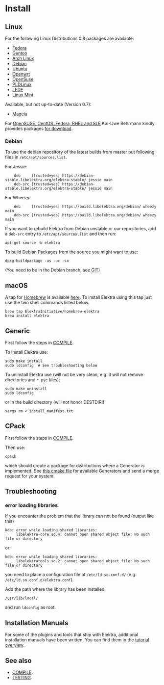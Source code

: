 # Install #


## Linux ##

For the following Linux Distributions 0.8 packages are available:

 - [Fedora](https://admin.fedoraproject.org/pkgdb/package/elektra/)
 - [Gentoo](http://packages.gentoo.org/package/app-admin/elektra)
 - [Arch Linux](https://aur.archlinux.org/packages/elektra/)
 - [Debian](https://packages.debian.org/de/jessie/libelektra4)
 - [Ubuntu](https://launchpad.net/ubuntu/+source/elektra)
 - [Openwrt](https://github.com/openwrt/packages/tree/master/libs/elektra)
 - [OpenSuse](https://software.opensuse.org/package/elektra)
 - [PLDLinux](http://sophie.zarb.org/rpms/763d9e52beefaa15b1363d11d836b65c)
 - [LEDE](https://lede-project.org/packages/pkgdata/libelektra-core?s[]=elektra)
 - [Linux Mint](https://community.linuxmint.com/software/view/elektra-bin)

Available, but not up-to-date (Version 0.7):

 - [Mageia](http://svnweb.mageia.org/packages/updates/1/elektra/)

For [OpenSUSE, CentOS, Fedora, RHEL and SLE](https://build.opensuse.org/package/show/home:bekun:devel/elektra)
Kai-Uwe Behrmann kindly provides packages [for download](http://software.opensuse.org/download.html?project=home%3Abekun%3Adevel&package=libelektra4).



### Debian ###

To use the debian repository of the latest builds from master put following files in
`/etc/apt/sources.list`.

For Jessie:

        deb     [trusted=yes] https://debian-stable.libelektra.org/elektra-stable/ jessie main
        deb-src [trusted=yes] https://debian-stable.libelektra.org/elektra-stable/ jessie main

For Wheezy:

        deb     [trusted=yes] https://build.libelektra.org/debian/ wheezy main
        deb-src [trusted=yes] https://build.libelektra.org/debian/ wheezy main


If you want to rebuild Elektra from Debian unstable or
our repositories, add a `deb-src` entry to `/etc/apt/sources.list`
and then run:

	apt-get source -b elektra

To build Debian Packages from the source you might want to use:

	dpkg-buildpackage -us -uc -sa

(You need to be in the Debian branch, see [GIT](GIT.md))

## macOS ##

A tap for [Homebrew](http://brew.sh) is available [here](http://github.com/ElektraInitiative/homebrew-elektra). To install Elektra using this tap just use the two shell commands listed below.

	brew tap ElektraInitiative/homebrew-elektra
	brew install elektra

## Generic ##

First follow the steps in [COMPILE](COMPILE.md).

To install Elektra use:

	sudo make install
	sudo ldconfig  # See troubleshooting below

To uninstall Elektra use (will not be very clean,
e.g. it will not remove directories and `*.pyc` files):

	sudo make uninstall
	sudo ldconfig

or in the build directory (will not honor DESTDIR!):

	xargs rm < install_manifest.txt

## CPack ##

First follow the steps in [COMPILE](COMPILE.md).

Then use:

	cpack

which should create a package for distributions where a Generator is
implemented. See [this cmake file](/cmake/ElektraPackaging.cmake) for available Generators
and send a merge request for your system.


## Troubleshooting ##

### error loading libraries ###

If you encounter the problem that the library can not be found (output like this)

	kdb: error while loading shared libraries:
	     libelektra-core.so.4: cannot open shared object file: No such file or directory

or:

	kdb: error while loading shared libraries:
	     libelektratools.so.2: cannot open shared object file: No such file or directory

you need to place a configuration file at `/etc/ld.so.conf.d/` (e.g. `/etc/ld.so.conf.d/elektra.conf`).

Add the path where the library has been installed

	/usr/lib/local/

and run `ldconfig` as root.

## Installation Manuals ##

For some of the plugins and tools that ship with Elektra,
additional installation manuals have been written.
You can find them in the [tutorial overview](tutorials/README.md).

## See also ##

- [COMPILE](COMPILE.md).
- [TESTING](TESTING.md).
